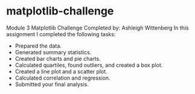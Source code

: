 # matplotlib-challenge
Module 3 Matplotlib Challenge
Completed by: Ashleigh Wittenberg
In this assignment I completed the following tasks:
* Prepared the data.
* Generated summary statistics.
* Created bar charts and pie charts.
* Calculated quartiles, found outliers, and created a box plot.
* Created a line plot and a scatter plot.
* Calculated correlation and regression.
* Submitted your final analysis.


